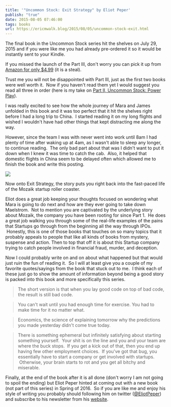 ```yaml
---
title: '"Uncommon Stock: Exit Strategy" by Eliot Peper'
publish: "true"
date: 2015-08-05 07:46:00
tags: books
url: https://ericmwalk.blog/2015/08/05/uncommon-stock-exit.html
---
```


The final book in the Uncommon Stock series hit the shelves on July 29, 2015 and if you were like me you had already pre-ordered it so it would be instantly sent to your Kindle.

If you missed the launch of the Part III, don't worry you can pick it up from [Amazon for only $4.99](http://www.amazon.com/Uncommon-Stock-Exit-Strategy-Book-ebook/dp/B0116B9ILS/) (it is a steal).

Trust me you will not be disappointed with Part III, just as the first two books were well worth it.  Now if you haven't read them yet I would suggest you read all three in order (here is my take on [Part II, Uncommon Stock: Power Play](https://ericmwalk.blog/2015/03/18/uncommon-stock-power.html)).

I was really excited to see how the whole journey of Mara and James unfolded in this book and it was too perfect that it hit the shelves right before I had a long trip to China.  I started reading it on my long flights and wished I wouldn't have had other things that kept distracting me along the way.

However, since the team I was with never went into work until 8am I had plenty of time after waking up at 4am, as I wasn't able to sleep any longer, to continue reading.  The only bad part about that was I didn't want to put it down when I knew it was time to catch the cab.  Also, it helped that domestic flights in China seem to be delayed often which allowed me to finish the book and write this posting.

[![](https://ericmwalk.blog/uploads/2021/f0989fe441.jpg)](http://www.amazon.com/Uncommon-Stock-Exit-Strategy-Book-ebook/dp/B0116B9ILS/)

Now onto Exit Strategy, the story puts you right back into the fast-paced life of the Mozaik startup roller coaster.

Eliot does a great job keeping your thoughts focused on wondering what Mara is going to do next and how are they ever going to take down Maelstrom.  Not to mention you are captivated by the underlying story about Mozaik, the company you have been rooting for since Part 1.  He does a great job walking you through some of the real-life examples of the pains that Startups go through from the beginning all the way through IPOs.  Honestly, this is one of those books that touches on so many topics that it probably appeals to people that like all kinds of books from mystery, suspense and action. Then to top that off it is about this Startup company trying to catch people involved in financial fraud, murder, and deception.

Now I could probably write on and on about what happened but that would just ruin the fun of reading it.  So I will at least give you a couple of my favorite quotes/sayings from the book that stuck out to me.  I think each of these just go to show the amount of information beyond being a good story is packed into this book and more specifically this series.

>The short version is that when you lay good code on top of bad code, the result is still bad code.

>You can't wait until you had enough time for exercise. You had to make time for it no matter what.

>Economics, the science of explaining tomorrow why the predictions you made yesterday didn't come true today.

>There is something ephemeral but infinitely satisfying about starting something yourself.  Your shit is on the line and you and your team are where the buck stops.  If you get a kick out of that, then you end up having few other employment choices.  If you've got that bug, you essentially have to start a company or get involved with startups.  Otherwise, your brain starts to rot and you get all bitchy and miserable.

Finally, at the end of the book after it is all done (don't worry I am not going to spoil the ending) but Eliot Peper hinted at coming out with a new book (not part of this series) in Spring of 2016.  So if you are like me and enjoy his style of writing you probably should following him on twitter ([@EliotPeper](http://twitter.com/@EliotPeper)) and subscribe to his newsletter from his [website](http://www.eliotpeper.com/).
